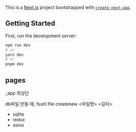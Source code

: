 This is a [Next.js](https://nextjs.org/) project bootstrapped with [`create-next-app`](https://github.com/vercel/next.js/tree/canary/packages/create-next-app).

## Getting Started

First, run the development server:

```bash
npm run dev
# or
yarn dev
# or
pnpm dev
```

## pages

\_app 최상단

db파일 만들 때, fsutil file createnew <파일명> <길이>

- sqlite
- redux
- axios

